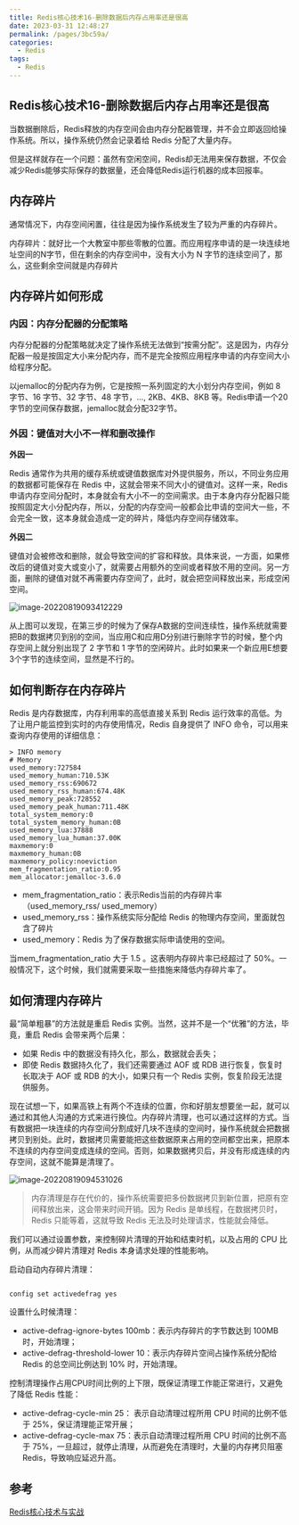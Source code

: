 ```yaml
---
title: Redis核心技术16-删除数据后内存占用率还是很高
date: 2023-03-31 12:48:27
permalink: /pages/3bc59a/
categories: 
  - Redis
tags: 
  - Redis
---
```

## Redis核心技术16-删除数据后内存占用率还是很高

当数据删除后，Redis释放的内存空间会由内存分配器管理，并不会立即返回给操作系统。所以，操作系统仍然会记录着给 Redis 分配了大量内存。

但是这样就存在一个问题：虽然有空闲空间，Redis却无法用来保存数据，不仅会减少Redis能够实际保存的数据量，还会降低Redis运行机器的成本回报率。

## 内存碎片

通常情况下，内存空间闲置，往往是因为操作系统发生了较为严重的内存碎片。

内存碎片：就好比一个大教室中那些零散的位置。而应用程序申请的是一块连续地址空间的N字节，但在剩余的内存空间中，没有大小为 N 字节的连续空间了，那么，这些剩余空间就是内存碎片

## 内存碎片如何形成

### 内因：内存分配器的分配策略

内存分配器的分配策略就决定了操作系统无法做到“按需分配”。这是因为，内存分配器一般是按固定大小来分配内存，而不是完全按照应用程序申请的内存空间大小给程序分配。

以jemalloc的分配内存为例，它是按照一系列固定的大小划分内存空间，例如 8 字节、16 字节、32 字节、48 字节，…, 2KB、4KB、8KB 等。Redis申请一个20字节的空间保存数据，jemalloc就会分配32字节。

### 外因：键值对大小不一样和删改操作

**外因一**

Redis 通常作为共用的缓存系统或键值数据库对外提供服务，所以，不同业务应用的数据都可能保存在 Redis 中，这就会带来不同大小的键值对。这样一来，Redis 申请内存空间分配时，本身就会有大小不一的空间需求。由于本身内存分配器只能按照固定大小分配内存，所以，分配的内存空间一般都会比申请的空间大一些，不会完全一致，这本身就会造成一定的碎片，降低内存空间存储效率。

**外因二**

键值对会被修改和删除，就会导致空间的扩容和释放。具体来说，一方面，如果修改后的键值对变大或变小了，就需要占用额外的空间或者释放不用的空间。另一方面，删除的键值对就不再需要内存空间了，此时，就会把空间释放出来，形成空闲空间。

![image-20220819093412229](https://blog-1300853183.cos.ap-chengdu.myqcloud.com/img/image-20220819093412229.png)

从上图可以发现，在第三步的时候为了保存A数据的空间连续性，操作系统就需要把B的数据拷贝到别的空间，当应用C和应用D分别进行删除字节的时候，整个内存空间上就分别出现了 2 字节和 1 字节的空闲碎片。此时如果来一个新应用E想要3个字节的连续空间，显然是不行的。

## 如何判断存在内存碎片

Redis 是内存数据库，内存利用率的高低直接关系到 Redis 运行效率的高低。为了让用户能监控到实时的内存使用情况，Redis 自身提供了 INFO 命令，可以用来查询内存使用的详细信息：

```
> INFO memory
# Memory
used_memory:727584
used_memory_human:710.53K
used_memory_rss:690672
used_memory_rss_human:674.48K
used_memory_peak:728552
used_memory_peak_human:711.48K
total_system_memory:0
total_system_memory_human:0B
used_memory_lua:37888
used_memory_lua_human:37.00K
maxmemory:0
maxmemory_human:0B
maxmemory_policy:noeviction
mem_fragmentation_ratio:0.95
mem_allocator:jemalloc-3.6.0
```

- mem_fragmentation_ratio：表示Redis当前的内存碎片率（used_memory_rss/ used_memory）
- used_memory_rss：操作系统实际分配给 Redis 的物理内存空间，里面就包含了碎片
- used_memory：Redis 为了保存数据实际申请使用的空间。

当mem_fragmentation_ratio 大于 1.5 。这表明内存碎片率已经超过了 50%。一般情况下，这个时候，我们就需要采取一些措施来降低内存碎片率了。

## 如何清理内存碎片

最“简单粗暴”的方法就是重启 Redis 实例。当然，这并不是一个“优雅”的方法，毕竟，重启 Redis 会带来两个后果：

- 如果 Redis 中的数据没有持久化，那么，数据就会丢失；
- 即使 Redis 数据持久化了，我们还需要通过 AOF 或 RDB 进行恢复，恢复时长取决于 AOF 或 RDB 的大小，如果只有一个 Redis 实例，恢复阶段无法提供服务。

现在试想一下，如果高铁上有两个不连续的位置，你和好朋友想要坐一起，就可以通过和其他人沟通的方式来进行换位。内存碎片清理，也可以通过这样的方式。当有数据把一块连续的内存空间分割成好几块不连续的空间时，操作系统就会把数据拷贝到别处。此时，数据拷贝需要能把这些数据原来占用的空间都空出来，把原本不连续的内存空间变成连续的空间。否则，如果数据拷贝后，并没有形成连续的内存空间，这就不能算是清理了。

![image-20220819094531026](https://blog-1300853183.cos.ap-chengdu.myqcloud.com/img/image-20220819094531026.png)

> 内存清理是存在代价的，操作系统需要把多份数据拷贝到新位置，把原有空间释放出来，这会带来时间开销。因为 Redis 是单线程，在数据拷贝时，Redis 只能等着，这就导致 Redis 无法及时处理请求，性能就会降低。

我们可以通过设置参数，来控制碎片清理的开始和结束时机，以及占用的 CPU 比例，从而减少碎片清理对 Redis 本身请求处理的性能影响。

启动自动内存碎片清理：

```

config set activedefrag yes
```

设置什么时候清理：

- active-defrag-ignore-bytes 100mb：表示内存碎片的字节数达到 100MB 时，开始清理；
- active-defrag-threshold-lower 10：表示内存碎片空间占操作系统分配给 Redis 的总空间比例达到 10% 时，开始清理。

控制清理操作占用CPU时间比例的上下限，既保证清理工作能正常进行，又避免了降低 Redis 性能：

- active-defrag-cycle-min 25： 表示自动清理过程所用 CPU 时间的比例不低于 25%，保证清理能正常开展；
- active-defrag-cycle-max 75：表示自动清理过程所用 CPU 时间的比例不高于 75%，一旦超过，就停止清理，从而避免在清理时，大量的内存拷贝阻塞 Redis，导致响应延迟升高。

## 参考

[Redis核心技术与实战](https://time.geekbang.org/column/intro/100056701?tab=catalog)